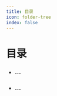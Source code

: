 ```yaml
---
title: 目录
icon: folder-tree
index: false
---
```










# 目录

- ### ... 

- ### ... 



